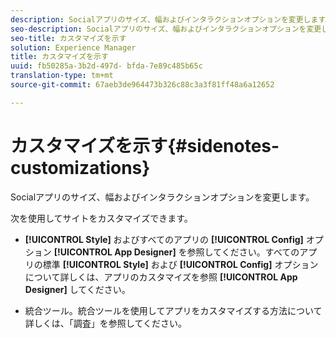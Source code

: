 ```yaml
---
description: Socialアプリのサイズ、幅およびインタラクションオプションを変更します。
seo-description: Socialアプリのサイズ、幅およびインタラクションオプションを変更します。
seo-title: カスタマイズを示す
solution: Experience Manager
title: カスタマイズを示す
uuid: fb50285a-3b2d-497d- bfda-7e89c485b65c
translation-type: tm+mt
source-git-commit: 67aeb3de964473b326c88c3a3f81ff48a6a12652

---
```



# カスタマイズを示す{#sidenotes-customizations}

Socialアプリのサイズ、幅およびインタラクションオプションを変更します。

次を使用してサイトをカスタマイズできます。

* **[!UICONTROL Style]** およびすべてのアプリの **[!UICONTROL Config]** オプション **[!UICONTROL App Designer]** を参照してください。すべてのアプリの標準 **[!UICONTROL Style]** および **[!UICONTROL Config]** オプションについて詳しくは、アプリのカスタマイズを参照 **[!UICONTROL App Designer]** してください。

* 統合ツール。統合ツールを使用してアプリをカスタマイズする方法について詳しくは、「調査」を参照してください。

